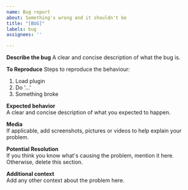 ```yaml
---
name: Bug report
about: Something's wrong and it shouldn't be
title: "[BUG]"
labels: bug
assignees: ''

---
```


**Describe the bug**
A clear and concise description of what the bug is.

**To Reproduce**
Steps to reproduce the behaviour:
1. Load plugin
2. Do '...'
3. Something broke

**Expected behavior**
<br>
A clear and concise description of what you expected to happen.

**Media**
<br>
If applicable, add screenshots, pictures or videos to help explain your problem.

**Potential Resolution**
<br>
If you think you know what's causing the problem, mention it here. Otherwise, delete this section.

**Additional context**
<br>
Add any other context about the problem here.